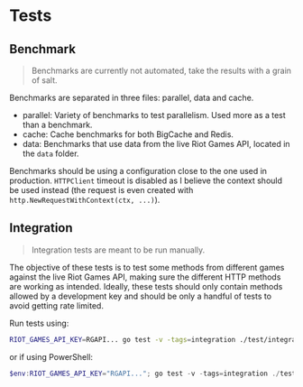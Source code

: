 # Tests

## Benchmark

> Benchmarks are currently not automated, take the results with a grain of salt.

Benchmarks are separated in three files: parallel, data and cache.

- parallel: Variety of benchmarks to test parallelism. Used more as a test than a benchmark.
- cache: Cache benchmarks for both BigCache and Redis.
- data: Benchmarks that use data from the live Riot Games API, located in the `data` folder.

Benchmarks should be using a configuration close to the one used in production. `HTTPClient` timeout is disabled as I believe the context should be used instead (the request is even created with `http.NewRequestWithContext(ctx, ...)`).

## Integration

> Integration tests are meant to be run manually.

The objective of these tests is to test some methods from different games against the live Riot Games API, making sure the different HTTP methods are working as intended. Ideally, these tests should only contain methods allowed by a development key and should be only a handful of tests to avoid getting rate limited.

Run tests using:

```bash
RIOT_GAMES_API_KEY=RGAPI... go test -v -tags=integration ./test/integration
```

or if using PowerShell:

```powershell
$env:RIOT_GAMES_API_KEY="RGAPI..."; go test -v -tags=integration ./test/integration; Remove-Item Env:RIOT_GAMES_API_KEY
```

